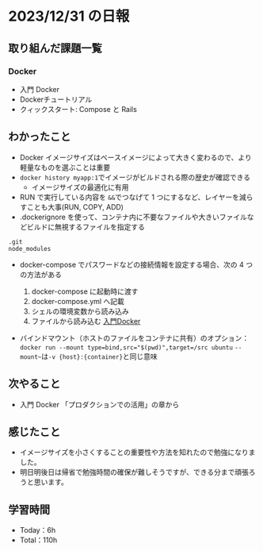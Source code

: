 # 2023/12/31 の日報

## 取り組んだ課題一覧

### Docker

- 入門 Docker
- Dockerチュートリアル
- クィックスタート: Compose と Rails

## わかったこと

- Docker イメージサイズはベースイメージによって大きく変わるので、より軽量なものを選ぶことは重要
- `docker history myapp:1`でイメージがビルドされる際の歴史が確認できる
  - イメージサイズの最適化に有用
- RUN で実行している内容を `&&`でつなげて 1 つにするなど、レイヤーを減らすことも大事(RUN, COPY, ADD)
- .dockerignore を使って、コンテナ内に不要なファイルや大きいファイルなどビルドに無視するファイルを指定する

```
.git
node_modules
```

- docker-compose でパスワードなどの接続情報を設定する場合、次の 4 つの方法がある

  1. docker-compose に起動時に渡す
  2. docker-compose.yml へ記載
  3. シェルの環境変数から読み込み
  4. ファイルから読み込む
  [入門Docker](https://y-ohgi.com/introduction-docker/4_tips/docker-compose/)

- バインドマウント（ホストのファイルをコンテナに共有）のオプション：`docker run --mount type=bind,src="$(pwd)",target=/src ubuntu`
`--mount~`は`-v {host}:{container}`と同じ意味
## 次やること

- 入門 Docker 「プロダクションでの活用」の章から

## 感じたこと
- イメージサイズを小さくすることの重要性や方法を知れたので勉強になりました。
- 明日明後日は帰省で勉強時間の確保が難しそうですが、できる分まで頑張ろうと思います。

## 学習時間

- Today：6h
- Total：110h
